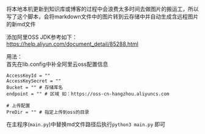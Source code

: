 将本地本机更新到知识库或博客的过程中会浪费太多时间去做图片的搬运工，所以写了这个脚本，会将markdown文件中的图片转到云存储中并自动生成含远程图片的新md文件

添加阿里OSS JDK参考如下：  
https://help.aliyun.com/document_detail/85288.html  

用法：  
首先在lib.config中补全阿里云oss配置信息 
```
AccessKeyId = ""
AccessKeySecret = ""
Bucket = "" # 存储库名
endpoint = "" # 区域 如：https://oss-cn-hangzhou.aliyuncs.com

# 上传配置
PreDir = "" # 指定上传到oss的目录
```
在主程序(`main.py`)中替换md文件路径后执行`python3 main.py` 即可
